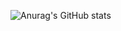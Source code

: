 ![Anurag's GitHub stats](https://github-readme-stats.vercel.app/api?username=Passionhruit&show_icons=true&theme=transparent)
